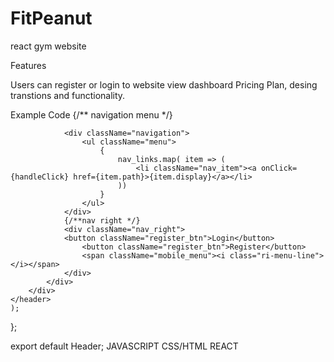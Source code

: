 # FitPeanut
react gym website 


Features

Users can register or login to website view dashboard Pricing Plan, desing transtions and functionality.

Example Code
         {/** navigation menu */}

                <div className="navigation">
                    <ul className="menu">
                        {
                            nav_links.map( item => (
                                <li className="nav_item"><a onClick={handleClick} href={item.path}>{item.display}</a></li>
                            ))
                        }
                    </ul>
                </div>
                {/**nav right */}
                <div className="nav_right">
                <button className="register_btn">Login</button>
                    <button className="register_btn">Register</button>
                    <span className="mobile_menu"><i class="ri-menu-line"></i></span>
                </div>
            </div>
        </div>
    </header>
    );
};

export default Header;
JAVASCRIPT
CSS/HTML
REACT
